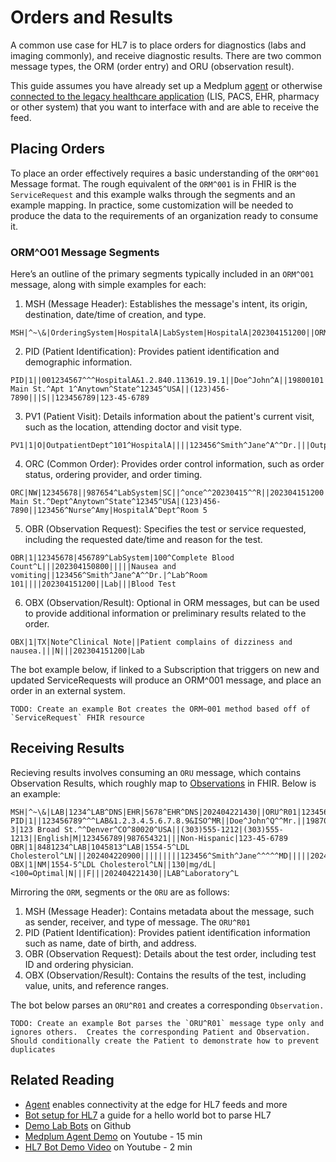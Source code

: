 # Orders and Results

A common use case for HL7 is to place orders for diagnostics (labs and imaging commonly), and receive diagnostic results.  There are two common message types, the ORM (order entry) and ORU (observation result).  

This guide assumes you have already set up a Medplum [agent](/docs/agent) or otherwise [connected to the legacy healthcare application](/docs/integration/hl7-interfacing/#connecting-to-legacy-systems) (LIS, PACS, EHR, pharmacy or other system) that you want to interface with and are able to receive the feed.

## Placing Orders

To place an order effectively requires a basic understanding of the `ORM^001` Message format.  The rough equivalent of the `ORM^001` is in FHIR is the `ServiceRequest` and this example walks through the segments and an example mapping.  In practice, some customization will be needed to produce the data to the requirements of an organization ready to consume it.

### ORM^O01 Message Segments

Here’s an outline of the primary segments typically included in an `ORM^O01` message, along with simple examples for each:

1. MSH (Message Header): Establishes the message's intent, its origin, destination, date/time of creation, and type.

```
MSH|^~\&|OrderingSystem|HospitalA|LabSystem|HospitalA|202304151200||ORM^O01|1234|P|2.3
```

2. PID (Patient Identification): Provides patient identification and demographic information.

```
PID|1||001234567^^^HospitalA&1.2.840.113619.19.1||Doe^John^A||19800101|M|||123 Main St.^Apt 1^Anytown^State^12345^USA||(123)456-7890|||S||123456789|123-45-6789
```

3. PV1 (Patient Visit): Details information about the patient's current visit, such as the location, attending doctor and visit type.

```
PV1|1|O|OutpatientDept^101^HospitalA||||123456^Smith^Jane^A^^Dr.|||Outpatient||Col|123456789|Medicare|||||||||||||||||202304150800|202304151200
```

4. ORC (Common Order): Provides order control information, such as order status, ordering provider, and order timing.

```
ORC|NW|12345678||987654^LabSystem|SC||^once^^20230415^^R||202304151200|Smith^John|123 Main St.^Dept^Anytown^State^12345^USA|(123)456-7890||123456^Nurse^Amy|HospitalA^Dept^Room 5
```

5. OBR (Observation Request): Specifies the test or service requested, including the requested date/time and reason for the test.

```
OBR|1|12345678|456789^LabSystem|100^Complete Blood Count^L|||202304150800|||||Nausea and vomiting||123456^Smith^Jane^A^^Dr.|^Lab^Room 101||||202304151200||Lab|||Blood Test
```

6. OBX (Observation/Result): Optional in ORM messages, but can be used to provide additional information or preliminary results related to the order.
```
OBX|1|TX|Note^Clinical Note||Patient complains of dizziness and nausea.|||N|||202304151200|Lab
```

The bot example below, if linked to a Subscription that triggers on new and updated ServiceRequests will produce an ORM^001 message, and place an order in an external system.

```
TODO: Create an example Bot creates the ORM~001 method based off of `ServiceRequest` FHIR resource
```

## Receiving Results

Recieving results involves consuming an `ORU` message, which contains Observation Results, which roughly map to [Observations](/docs/api/fhir/resources/observation) in FHIR.  Below is an example: 

```
MSH|^~\&|LAB|1234^LAB^DNS|EHR|5678^EHR^DNS|202404221430||ORU^R01|123456|P|2.5.1
PID|1||123456789^^^LAB&1.2.3.4.5.6.7.8.9&ISO^MR||Doe^John^Q^^Mr.||19870507|M||2106-3|123 Broad St.^^Denver^CO^80020^USA||(303)555-1212|(303)555-1213||English|M|123456789|987654321|||Non-Hispanic|123-45-6789
OBR|1|8481234^LAB|1045813^LAB|1554-5^LDL Cholesterol^LN|||202404220900|||||||||123456^Smith^Jane^^^^^MD|||||202404221200|||F||||||LDL||202404221400|Serum
OBX|1|NM|1554-5^LDL Cholesterol^LN||130|mg/dL|<100=Optimal|N|||F|||202404221430||LAB^Laboratory^L
```

Mirroring the `ORM`, segments or the `ORU` are as follows:

1. MSH (Message Header): Contains metadata about the message, such as sender, receiver, and type of message.  The `ORU^R01`
2. PID (Patient Identification): Provides patient identification information such as name, date of birth, and address.
3. OBR (Observation Request): Details about the test order, including test ID and ordering physician.
4. OBX (Observation/Result): Contains the results of the test, including value, units, and reference ranges.

The bot below parses an `ORU^R01` and creates a corresponding `Observation.`

```
TODO: Create an example Bot parses the `ORU^R01` message type only and ignores others.  Creates the corresponding Patient and Observation.  Should conditionally create the Patient to demonstrate how to prevent duplicates
```


## Related Reading

- [Agent](/docs/agent) enables connectivity at the edge for HL7 feeds and more
- [Bot setup for HL7](/docs/bots/hl7-into-fhir) a guide for a hello world bot to parse HL7
- [Demo Lab Bots](https://github.com/medplum/medplum/tree/main/examples/medplum-demo-bots/src/lab-integration) on Github
- [Medplum Agent Demo](https://youtu.be/MmE3Dn939B4) on Youtube - 15 min
- [HL7 Bot Demo Video](https://youtu.be/q0SXeb_8H2Q) on Youtube - 2 min
